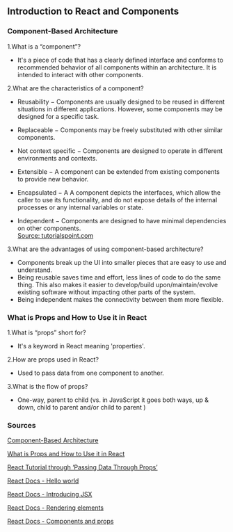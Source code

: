 ## Introduction to React and Components

### Component-Based Architecture

1.What is a “component”?  
- It's a piece of code that has a clearly defined interface and conforms to recommended behavior of all components within an architecture. It is intended to interact with other components.  

2.What are the characteristics of a component?  
- Reusability − Components are usually designed to be reused in different situations in different applications. However, some components may be designed for a specific task.

- Replaceable − Components may be freely substituted with other similar components.

- Not context specific − Components are designed to operate in different environments and contexts.

- Extensible − A component can be extended from existing components to provide new behavior.

- Encapsulated − A A component depicts the interfaces, which allow the caller to use its functionality, and do not expose details of the internal processes or any internal variables or state.

- Independent − Components are designed to have minimal dependencies on other components.  
[Source: tutorialspoint.com](https://www.tutorialspoint.com/software_architecture_design/component_based_architecture.htm)  

3.What are the advantages of using component-based architecture?    
- Components break up the UI into smaller pieces that are easy to use and understand.
- Being reusable saves time and effort, less lines of code to do the same thing. This also makes it easier to develop/build upon/maintain/evolve existing software without impacting other parts of the system.  
- Being independent makes the connectivity between them more flexible.  


### What is Props and How to Use it in React

1.What is “props” short for?  
- It's a keyword in React meaning 'properties'.   

2.How are props used in React?  
- Used to pass data from one component to another.  

3.What is the flow of props?  
- One-way, parent to child (vs. in JavaScript it goes both ways, up & down, child to parent and/or child to parent )

### Sources
[Component-Based Architecture](https://www.tutorialspoint.com/software_architecture_design/component_based_architecture.htm)  

[What is Props and How to Use it in React](https://itnext.io/what-is-props-and-how-to-use-it-in-react-da307f500da0)  

[React Tutorial through ‘Passing Data Through Props’](https://reactjs.org/tutorial/tutorial.html)  

[React Docs - Hello world](https://reactjs.org/docs/hello-world.html)  

[React Docs - Introducing JSX](https://reactjs.org/docs/introducing-jsx.html)  

[React Docs - Rendering elements](https://reactjs.org/docs/rendering-elements.html)  

[React Docs - Components and props](https://reactjs.org/docs/components-and-props.html)

